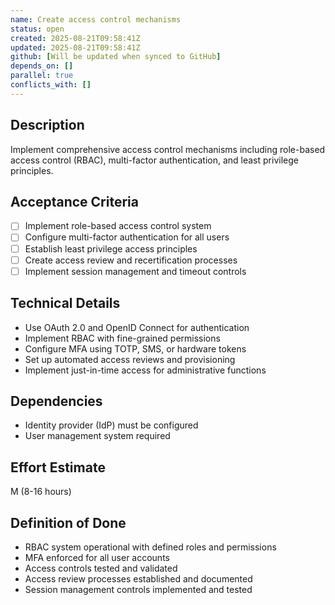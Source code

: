```yaml
---
name: Create access control mechanisms
status: open
created: 2025-08-21T09:58:41Z
updated: 2025-08-21T09:58:41Z
github: [Will be updated when synced to GitHub]
depends_on: []
parallel: true
conflicts_with: []
---
```


## Description
Implement comprehensive access control mechanisms including role-based access control (RBAC), multi-factor authentication, and least privilege principles.

## Acceptance Criteria
- [ ] Implement role-based access control system
- [ ] Configure multi-factor authentication for all users
- [ ] Establish least privilege access principles
- [ ] Create access review and recertification processes
- [ ] Implement session management and timeout controls

## Technical Details
- Use OAuth 2.0 and OpenID Connect for authentication
- Implement RBAC with fine-grained permissions
- Configure MFA using TOTP, SMS, or hardware tokens
- Set up automated access reviews and provisioning
- Implement just-in-time access for administrative functions

## Dependencies
- Identity provider (IdP) must be configured
- User management system required

## Effort Estimate
M (8-16 hours)

## Definition of Done
- RBAC system operational with defined roles and permissions
- MFA enforced for all user accounts
- Access controls tested and validated
- Access review processes established and documented
- Session management controls implemented and tested